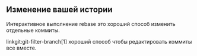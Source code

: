 ## Изменение вашей истории ##

Интерактивное выполнение rebase это хороший способ изменить отдельные коммиты.

linkgit:git-filter-branch[1] хороший способ чтобы редактировать коммиты все вместе.

